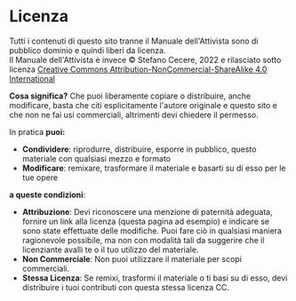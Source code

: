 # Licenza

Tutti i contenuti di questo sito tranne il Manuale dell'Attivista sono di pubblico dominio e quindi liberi da licenza.  
Il Manuale dell'Attivista è invece © Stefano Cecere, 2022 e rilasciato sotto licenza [Creative Commons Attribution-NonCommercial-ShareAlike 4.0 International](https://creativecommons.org/licenses/by-nc-sa/4.0)

**Cosa significa?**
Che puoi liberamente copiare o distribuire, anche modificare, basta che citi esplicitamente l'autore originale e questo sito e che non ne fai usi commerciali, altrimenti devi chiedere il permesso.

In pratica **puoi:**

- **Condividere**: riprodurre, distribuire, esporre in pubblico, questo materiale con qualsiasi mezzo e formato
- **Modificare**: remixare, trasformare il materiale e basarti su di esso per le tue opere 

**a queste condizioni**:

- **Attribuzione**: Devi riconoscere una menzione di paternità adeguata, fornire un link alla licenza (questa pagina ad esempio) e indicare se sono state effettuate delle modifiche. Puoi fare ciò in qualsiasi maniera ragionevole possibile, ma non con modalità tali da suggerire che il licenziante avalli te o il tuo utilizzo del materiale.
- **Non Commerciale**: Non puoi utilizzare il materiale per scopi commerciali.
- **Stessa Licenza**: Se remixi, trasformi il materiale o ti basi su di esso, devi distribuire i tuoi contributi con questa stessa licenza CC. 
